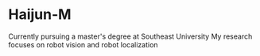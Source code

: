 # Haijun-M

Currently pursuing a master's degree at Southeast University
My research focuses on robot vision and robot localization
